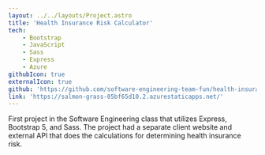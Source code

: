 ```yaml
---
layout: ../../layouts/Project.astro
title: 'Health Insurance Risk Calculator' 
tech: 
    - Bootstrap
    - JavaScript
    - Sass
    - Express
    - Azure
githubIcon: true
externalIcon: true
github: 'https://github.com/software-engineering-team-fun/health-insurance-risk-client'
link: 'https://salmon-grass-05bf65d10.2.azurestaticapps.net/'
---
```

First project in the Software Engineering class that utilizes Express, Bootstrap 5, and Sass. The project had a separate client website and external API that does the calculations for determining health insurance risk.
